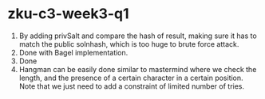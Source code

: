 # zku-c3-week3-q1

1. By adding privSalt and compare the hash of result, making sure it has to match the public solnhash, which is too huge to brute force attack.
2. Done with Bagel implementation.
3. Done
4. Hangman can be easily done similar to mastermind where we check the length, and the presence of a certain character in a certain position. Note that we just need to add a constraint of limited number of tries.
